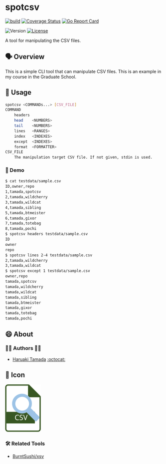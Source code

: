 # spotcsv

[![build](https://github.com/tamada/spotcsv/actions/workflows/build.yaml/badge.svg)](https://github.com/tamada/spotcsv/actions/workflows/build.yaml)
[![Coverage Status](https://coveralls.io/repos/github/tamada/spotcsv/badge.svg?branch=main)](https://coveralls.io/github/tamada/spotcsv?branch=main)
[![Go Report Card](https://goreportcard.com/badge/github.com/tamada/spotcsv)](https://goreportcard.com/report/github.com/tamada/spotcsv)

![Version](https://img.shields.io/badge/Version-$VERSION-blue)
[![License](https://img.shields.io/badge/License-MIT-blue)](LICENSE)

A tool for manipulating the CSV files.

## :speaking_head: Overview

This is a simple CLI tool that can manipulate CSV files.
This is an example in my course in the Graduate School.

## :runner: Usage

```sh
spotcsv <COMMANDs...> [CSV_FILE]
COMMAND
    headers
    head    <NUMBERS>
    tail    <NUMBERS>
    lines   <RANGES>
    index   <INDEXES>
    except  <INDEXES>
    format  <FORMATTER>
CSV_FILE
    The manipulation target CSV file. If not given, stdin is used.
```

### :walking: Demo​

```sh
$ cat testdata/sample.csv
ID,owner,repo
1,tamada,spotcsv
2,tamada,wildcherry
3,tamada,wildcat
4,tamada,sibling
5,tamada,btmeister
6,tamada,gixor
7,tamada,totebag
8,tamada,pochi
$ spotcsv headers testdata/sample.csv
ID
owner
repo
$ spotcsv lines 2-4 testdata/sample.csv
2,tamada,wildcherry
3,tamada,wildcat
$ spotcsv except 1 testdata/sample.csv
owner,repo
tamada,spotcsv
tamada,wildcherry
tamada,wildcat
tamada,sibling
tamada,btmeister
tamada,gixor
tamada,totebag
tamada,pochi
```

## :smile: About

### :man_office_worker: ​Authors :woman_office_worker:

- [Haruaki Tamada](https://tamada.github.io/) [:octocat:](https://github.com/tamada)

## :jack_o_lantern: Icon

![icon](docs/assets/icon.svg)

### :hammer_and_wrench: Related Tools

- [BurntSushi/xsv](https://github.com/BurntSushi/xsv)